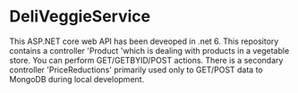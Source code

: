 # DeliVeggieService
This ASP.NET core web API has been deveoped in .net 6. 
This repository contains a controller 'Product 'which is dealing with products in a vegetable store. You can perform GET/GETBYID/POST actions.
There is a secondary controller 'PriceReductions' primarily used only to GET/POST data to MongoDB during local development.
